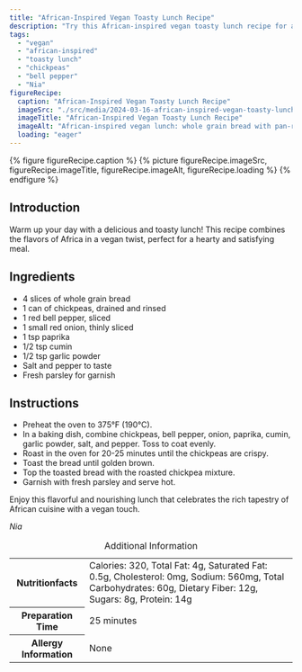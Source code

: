 ```yaml
---
title: "African-Inspired Vegan Toasty Lunch Recipe"
description: "Try this African-inspired vegan toasty lunch recipe for a flavorful and hearty meal. Perfect for a quick and satisfying lunch that celebrates the rich flavors of Africa in a vegan twist."
tags:
  - "vegan"
  - "african-inspired"
  - "toasty lunch"
  - "chickpeas"
  - "bell pepper"
  - "Nia"
figureRecipe: 
  caption: "African-Inspired Vegan Toasty Lunch Recipe"
  imageSrc: "./src/media/2024-03-16-african-inspired-vegan-toasty-lunch-recipe-3973.png"
  imageTitle: "African-Inspired Vegan Toasty Lunch Recipe"
  imageAlt: "African-inspired vegan lunch: whole grain bread with pan-roasted chickpeas, red bell pepper, onions, and parsley on a clean table setting."
  loading: "eager"
---
```


{% figure figureRecipe.caption %}
{% picture figureRecipe.imageSrc, figureRecipe.imageTitle, figureRecipe.imageAlt, figureRecipe.loading %}
{% endfigure %}

## Introduction

Warm up your day with a delicious and toasty lunch! This recipe combines the flavors of Africa in a vegan twist, perfect for a hearty and satisfying meal.

## Ingredients

* 4 slices of whole grain bread
* 1 can of chickpeas, drained and rinsed
* 1 red bell pepper, sliced
* 1 small red onion, thinly sliced
* 1 tsp paprika
* 1/2 tsp cumin
* 1/2 tsp garlic powder
* Salt and pepper to taste
* Fresh parsley for garnish

## Instructions

* Preheat the oven to 375°F (190°C).
* In a baking dish, combine chickpeas, bell pepper, onion, paprika, cumin, garlic powder, salt, and pepper. Toss to coat evenly.
* Roast in the oven for 20-25 minutes until the chickpeas are crispy.
* Toast the bread until golden brown.
* Top the toasted bread with the roasted chickpea mixture.
* Garnish with fresh parsley and serve hot.

Enjoy this flavorful and nourishing lunch that celebrates the rich tapestry of African cuisine with a vegan touch.

*Nia*

<table><caption class='sr-only'>Additional Information</caption><tr><th>Nutritionfacts</th><td>Calories: 320, Total Fat: 4g, Saturated Fat: 0.5g, Cholesterol: 0mg, Sodium: 560mg, Total Carbohydrates: 60g, Dietary Fiber: 12g, Sugars: 8g, Protein: 14g&nbsp;</td></tr><tr><th>Preparation Time</th><td>25 minutes&nbsp;</td></tr><tr><th>Allergy Information</th><td>None&nbsp;</td></tr></table>

